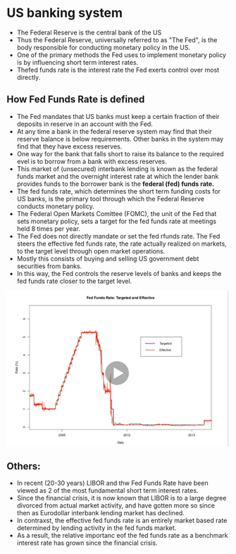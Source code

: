 # US banking system
- The Federal Reserve is the central bank of the US
- Thus the Federal Reserve, universally referred to as "The Fed", is the body responsible for conducting monetary policy in the US.
- One of the primary methods the Fed uses to implement monetary policy is by influencing short term interest rates.
- Thefed funds rate is the interest rate the Fed exerts control over most directly.

## How Fed Funds Rate is defined
  - The Fed mandates that US banks must keep a certain fraction of their deposits in reserve in an account with the Fed.
  - At any time a bank in the federal reserve system may find that their reserve balance is below requirements. Other banks in the system may find that they have excess reserves. 
  - One way for the bank that falls short to raise its balance to the required evel is to borrow from a bank with excess reserves.
  - This market of (unsecured) interbank lending is known as the federal funds market and the overnight interest rate at which the lender bank provides funds to the borrower bank is the __federal (fed) funds rate.__
  - The fed funds rate, which determines the short term funding costs for US banks, is the primary tool through which the Federal Reserve conducts monetary policy.
  - The Federal Open Markets Comittee (FOMC), the unit of the Fed that sets monetary policy, sets a target for the fed funds rate at meetings held 8 times per year.
  - The Fed does not directly mandate or set the fed rfunds rate. The Fed steers the effective fed funds rate, the rate actually realized on markets, to the target level through open market operations.
  - Mostly this consists of buying and selling US government debt securities from banks.
  - In this way, the Fed controls the reserve levels of banks and keeps the fed funds rate closer to the target level.

<img src="../Images/S2 - Fed Funds rate - Targeted and Effective.PNG" alt="Fed Funds rate - Targeted and Effective"/>


## Others:
- In recent (20-30 years) LIBOR and thw Fed Funds Rate have been viewed as 2 of the most fundamental short term interest rates.
- Since the financial crisis, it is now known that LIBOR is to a large degree divorced from actual market activity, and have gotten more so since then as Eurodollar interbank lending market has declined.
- In contraxst, the effective fed funds rate is an entirely market based rate determined by lending activity in the fed funds market.
- As a result, the relative importanc eof the fed funds rate as a benchmark interest rate has grown since the financial crisis.

